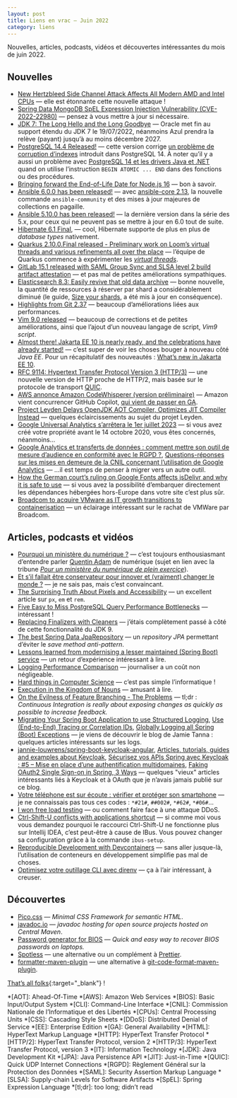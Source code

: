 ```yaml
---
layout: post
title: Liens en vrac — Juin 2022
category: liens
---
```


Nouvelles, articles, podcasts, vidéos et découvertes intéressantes du mois de juin 2022.

## Nouvelles

- [New Hertzbleed Side Channel Attack Affects All Modern AMD and Intel CPUs](https://thehackernews.com/2022/06/new-hertzbleed-side-channel-attack.html)
  — elle est étonnante cette nouvelle attaque !
- [Spring Data MongoDB SpEL Expression Injection Vulnerability (CVE-2022-22980)](https://spring.io/blog/2022/06/20/spring-data-mongodb-spel-expression-injection-vulnerability-cve-2022-22980)
  — pensez à vous mettre à jour si nécessaire.
- [JDK 7: The Long Hello and the Long Goodbye](https://www.azul.com/blog/jdk-7-the-long-hello-and-the-long-goodbye/)
  — Oracle met fin au support étendu du JDK 7 le 19/07/2022, néanmoins Azul prendra la relève (payant) jusqu’à au moins décembre 2027.
- [PostgreSQL 14.4 Released!](https://www.postgresql.org/about/news/postgresql-144-released-2470/)
  — cette version corrige [un problème de corruption d’indexes](https://www.postgresql.org/about/news/postgresql-14-out-of-cycle-release-coming-june-16-2022-2466/)
  introduit dans PostgreSQL 14. À noter qu’il y a aussi un problème avec
  [PostgreSQL 14 et les drivers Java et .NET](https://www.infoq.com/news/2022/06/PostgreSQL-14-Breaking-Change/)
  quand on utilise l’instruction `BEGIN ATOMIC ... END` dans des fonctions ou des procédures.
- [Bringing forward the End-of-Life Date for Node.js 16](https://nodejs.org/en/blog/announcements/nodejs16-eol/)
  — bon à savoir.
- [Ansible 6.0.0 has been released!](https://groups.google.com/g/ansible-announce/c/yprrt94l22w)
  — avec [ansible-core 2.13](https://github.com/ansible/ansible/blob/stable-2.13/changelogs/CHANGELOG-v2.13.rst),
  la nouvelle commande `ansible-community` et des mises à jour majeures de collections en pagaille.
- [Ansible 5.10.0 has been released!](https://groups.google.com/g/ansible-announce/c/7rnkSYhdjSY)
  — la dernière version dans la série des 5.x, pour ceux qui ne peuvent pas se mettre à jour en 6.0 tout de suite.
- [Hibernate 6.1 Final](https://in.relation.to/2022/06/14/orm-61-final/), [](https://in.relation.to/2022/06/24/hibernate-orm-61-features/)
  — cool, Hibernate supporte de plus en plus de _database types_ nativement.
- [Quarkus 2.10.0.Final released - Preliminary work on Loom’s virtual threads and various refinements all over the place](https://quarkus.io/blog/quarkus-2-10-0-final-released/)
  — l’équipe de Quarkus commence à expérimenter les
  _[virtual threads](https://blogs.oracle.com/javamagazine/post/going-inside-javas-project-loom-and-virtual-threads)_.
- [GitLab 15.1 released with SAML Group Sync and SLSA level 2 build artifact attestation](https://about.gitlab.com/releases/2022/06/22/gitlab-15-1-released/)
  — et pas mal de petites améliorations sympathiques.
- [Elasticsearch 8.3: Easily revive that old data archive](https://www.elastic.co/fr/blog/whats-new-elasticsearch-8-3-0)
  — bonne nouvelle, la quantité de ressources à réserver par shard a considérablement diminué (le guide,
  [Size your shards](https://www.elastic.co/guide/en/elasticsearch/reference/8.3/size-your-shards.html), a été mis à jour en conséquence).
- [Highlights from Git 2.37](https://github.blog/2022-06-27-highlights-from-git-2-37/)
  — beaucoup d’améliorations liées aux performances.
- [Vim 9.0 released](https://www.vim.org/vim90.php)
  — beaucoup de corrections et de petites améliorations, ainsi que l’ajout d’un nouveau langage de script, _Vim9 script_.
- [Almost there! Jakarta EE 10 is nearly ready, and the celebrations have already started!](https://blogs.eclipse.org/post/tanja-obradovic/almost-there-jakarta-ee-10-nearly-ready-and-celebrations-have-already-started)
  — c’est super de voir les choses bouger à nouveau côté _Java EE_. Pour un récapitulatif des nouveautés :
  [What’s new in Jakarta EE 10](http://www.mastertheboss.com/java-ee/jakarta-ee/whats-new-in-jakarta-ee-10/).
- [RFC 9114: Hypertext Transfer Protocol Version 3 (HTTP/3)](https://www.bortzmeyer.org/9114.html)
  — une nouvelle version de HTTP proche de HTTP/2, mais basée sur le protocole de transport [QUIC](https://www.bortzmeyer.org/quic.html).
- [AWS annonce Amazon CodeWhisperer (version préliminaire)](https://aws.amazon.com/fr/about-aws/whats-new/2022/06/aws-announces-amazon-codewhisperer-preview/)
  — Amazon vient concurrencer GitHub Copilot, [qui vient de passer en GA](https://github.blog/2022-06-21-github-copilot-is-generally-available-to-all-developers/).
- [Project Leyden Delays OpenJDK AOT Compiler, Optimizes JIT Compiler Instead](https://www.infoq.com/news/2022/06/project-leyden-delays-aot/)
  — quelques éclaircissements au sujet du projet Leyden.
- [Google Universal Analytics s’arrêtera le 1er juillet 2023](https://www.programmez.com/actualites/google-universal-analytics-sarretera-le-1er-juillet-2023-34179)
  — si vous avez créé votre propriété avant le 14 octobre 2020, vous êtes concernés, néanmoins…
- [Google Analytics et transferts de données : comment mettre son outil de mesure d’audience en conformité avec le RGPD ?](https://www.cnil.fr/fr/cookies-et-autres-traceurs/regles/google-analytics-et-transferts-de-donnees-comment-mettre-son-outil-de-mesure-daudience-en-conformite), [Questions-réponses sur les mises en demeure de la CNIL concernant l’utilisation de Google Analytics](https://www.cnil.fr/fr/cookies-et-autres-traceurs/regles/questions-reponses-sur-les-mises-en-demeure-de-la-cnil-concernant-lutilisation-de-google-analytics)
  — …il est temps de penser à migrer vers un autre outil.
- [How the German court’s ruling on Google Fonts affects jsDelivr and why it is safe to use](https://www.jsdelivr.com/blog/how-the-german-courts-ruling-on-google-fonts-affects-jsdelivr-and-why-it-is-safe-to-use/)
  — si vous avez la possibilité d’embarquer directement les dépendances hébergées hors-Europe dans votre site c’est plus sûr.
- [Broadcom to acquire VMware as IT growth transitions to containerisation](https://www.architecting.it/blog/broadcom-vmware/)
  — un éclairage intéressant sur le rachat de VMWare par Broadcom.

## Articles, podcasts et vidéos

- [Pourquoi un ministère du numérique ?](https://podcasts.google.com/feed/aHR0cHM6Ly9mZWVkcy5zb3VuZGNsb3VkLmNvbS91c2Vycy9zb3VuZGNsb3VkOnVzZXJzOjM5ODM4NTg1NS9zb3VuZHMucnNz/episode/dGFnOnNvdW5kY2xvdWQsMjAxMDp0cmFja3MvMTI4MjQ0MjMwOA?ep=14)
  — c’est toujours enthousiasmant d’entendre parler [Quentin Adam](https://www.waxzce.org/) de numérique (sujet en lien
  avec la tribune _[Pour un ministère du numérique de plein exercice](https://www.latribune.fr/opinions/tribunes/pour-un-ministere-du-numerique-de-plein-exercice-916582.html)_).
- [Et s’il fallait être conservateur pour innover et (vraiment) changer le monde ?](https://philippesilberzahn.com/2022/06/13/et-si-il-fallait-etre-conservateur-pour-innover-et-vraiment-changer-le-monde/)
  — je ne sais pas, mais c’est convaincant.
- [The Surprising Truth About Pixels and Accessibility](https://www.joshwcomeau.com/css/surprising-truth-about-pixels-and-accessibility/)
  — un excellent article sur `px`, `em` et `rem`.
- [Five Easy to Miss PostgreSQL Query Performance Bottlenecks](https://pawelurbanek.com/postgresql-query-bottleneck)
  — intéressant !
- [Replacing Finalizers with Cleaners](https://inside.java/2022/05/25/clean-cleaner/)
  — j’étais complètement passé à côté de cette fonctionnalité du JDK 9.
- [The best Spring Data JpaRepository](https://vladmihalcea.com/best-spring-data-jparepository/)
  — un _repository JPA_ permettant d’éviter le _save method anti-pattern_.
- [Lessons learned from modernising a lesser maintained (Spring Boot) service](https://www.jvt.me/posts/2022/05/12/modernise-spring-boot-lessons/)
  — un retour d’expérience intéressant à lire.
- [Logging Performance Comparison](https://blog.sebastian-daschner.com/entries/logging-performance-comparison)
  — journaliser a un coût non négligeable.
- [Hard things in Computer Science](https://blog.frankel.ch/hard-things-computer-science/)
  — c’est pas simple l’informatique !
- [Execution in the Kingdom of Nouns](https://steve-yegge.blogspot.com/2006/03/execution-in-kingdom-of-nouns.html)
  — amusant à lire.
- [On the Evilness of Feature Branching - The Problems](https://thinkinglabs.io/articles/2022/05/30/on-the-evilness-of-feature-branching-the-problems.html)
  — tl;dr : _Continuous Integration is really about exposing changes as quickly as possible to increase feedback._
- [Migrating Your Spring Boot Application to use Structured Logging](https://www.jvt.me/posts/2021/05/31/spring-boot-structured-logging/),
  [Use (End-to-End) Tracing or Correlation IDs](https://www.jvt.me/posts/2021/11/22/correlation-ids/),
  [Globally Logging all Spring (Boot) Exceptions](https://www.jvt.me/posts/2020/10/29/spring-log-all-exceptions/)
  — je viens de découvrir le blog de Jamie Tanna : quelques articles intéressants sur les logs.
- [jannie-louwrens/spring-boot-keycloak-angular](https://github.com/jannie-louwrens/spring-boot-keycloak-angular),
  [Articles, tutorials, guides and examples about Keycloak](https://www.thomasvitale.com/tag/keycloak/),
  [Sécurisez vos APIs Spring avec Keycloak : #5 – Mise en place d’une authentification multidomaines](https://blog.ineat-group.com/2018/11/securisez-vos-apis-spring-avec-keycloak-5-mise-en-place-dune-authentification-multi-domaines/),
  [Faking OAuth2 Single Sign-on in Spring, 3 Ways](https://tanzu.vmware.com/content/pivotal-engineering-journal/faking-oauth2-single-sign-on-in-spring-3-ways)
  — quelques "vieux" articles intéressants liés à Keycloak et à OAuth que je n’avais jamais publié sur ce blog.
- [Votre téléphone est sur écoute : vérifier et protéger son smartphone](https://blog.ostraca.fr/votre-telephone-est-sur-ecoute-verifier-et-proteger-son-smartphone/)
  — je ne connaissais pas tous ces codes : `*#21#`, `##002#`, `*#62#`, `*#06#`…
- [I won free load testing](https://fasterthanli.me/articles/i-won-free-load-testing)
  — ou comment faire face à une attaque DDoS.
- [Ctrl-Shift-U conflicts with applications shortcut](https://github.com/ibus/ibus/issues/1889)
  — si comme moi vous vous demandez pourquoi le raccourci Ctrl-Shift-U ne fonctionne plus sur Intellij IDEA,
  c’est peut-être à cause de IBus. Vous pouvez changer sa configuration grâce à la commande `ibus-setup`.
- [Reproducible Development with Devcontainers](https://www.infoq.com/articles/devcontainers/)
  — sans aller jusque-là, l’utilisation de conteneurs en développement simplifie pas mal de choses.
- [Optimisez votre outillage CLI avec direnv](https://blog.wescale.fr/optimiser-cli-avec-direnv/)
  — ça à l’air intéressant, à creuser.

## Découvertes

- [Pico.css](https://picocss.com/)
  — _Minimal CSS Framework for semantic HTML_.
- [javadoc.io](https://www.javadoc.io/)
  — _javadoc hosting for open source projects hosted on Central Maven_.
- [Password generator for BIOS](https://bios-pw.org/)
  — _Quick and easy way to recover BIOS passwords on laptops._
- [Spotless](https://github.com/diffplug/spotless)
  — une alternative ou un complément à [Prettier](https://prettier.io/).
- [formatter-maven-plugin](https://github.com/revelc/formatter-maven-plugin)
  — une alternative à [git-code-format-maven-plugin](https://github.com/Cosium/git-code-format-maven-plugin).

[That’s all folks](https://www.youtube.com/watch?v=brBAsOfxvkA "Elysian Fields - Passing On The Stairs"){:target="_blank"} !

<!-- prettier-ignore-start -->
*[AOT]: Ahead-Of-Time
*[AWS]: Amazon Web Services
*[BIOS]: Basic Input/Output System
*[CLI]: Command-Line Interface
*[CNIL]: Commission Nationale de l’Informatique et des Libertés
*[CPUs]: Central Processing Units
*[CSS]: Cascading Style Sheets
*[DDoS]: Distributed Denial of Service
*[EE]: Enterprise Edition
*[GA]: General Availability
*[HTML]: HyperText Markup Language
*[HTTP]: HyperText Transfer Protocol
*[HTTP/2]: HyperText Transfer Protocol, version 2
*[HTTP/3]: HyperText Transfer Protocol, version 3
*[IT]: Information Technology
*[JDK]: Java Development Kit
*[JPA]: Java Persistence API
*[JIT]: Just-in-Time
*[QUIC]: Quick UDP Internet Connections
*[RGPD]: Règlement Général sur la Protection des Données
*[SAML]: Security Assertion Markup Language
*[SLSA]: Supply-chain Levels for Software Artifacts
*[SpEL]: Spring Expression Language
*[tl;dr]: too long; didn’t read
<!-- prettier-ignore-end -->
